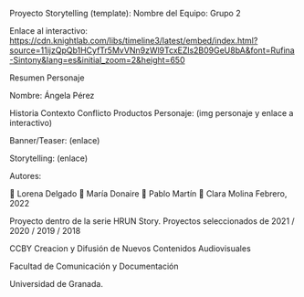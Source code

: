Proyecto Storytelling (template):
Nombre del Equipo: Grupo 2

Enlace al interactivo: https://cdn.knightlab.com/libs/timeline3/latest/embed/index.html?source=11ijzQpQb1HCyfTr5MvVNn9zWl9TcxEZls2B09GeU8bA&font=Rufina-Sintony&lang=es&initial_zoom=2&height=650

Resumen
Personaje


Nombre: Ángela Pérez

Historia
Contexto
Conflicto
Productos
Personaje: (img personaje y enlace a interactivo)

Banner/Teaser: (enlace)

Storytelling: (enlace)



Autores:

👩 Lorena Delgado
👩 María Donaire
👨 Pablo Martín
👩 Clara Molina
Febrero, 2022

Proyecto dentro de la serie HRUN Story. Proyectos seleccionados de 2021 / 2020 / 2019 / 2018

CCBY Creacion y Difusión de Nuevos Contenidos Audiovisuales

Facultad de Comunicación y Documentación

Universidad de Granada. 
